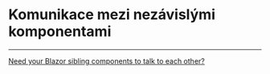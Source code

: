 # Komunikace mezi nezávislými komponentami



---
[Need your Blazor sibling components to talk to each other?](https://jonhilton.net/blazor-sibling-communication/)